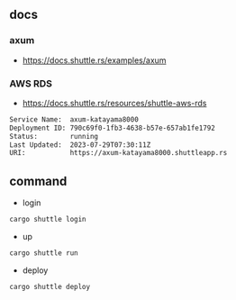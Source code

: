 ## docs
### axum
- https://docs.shuttle.rs/examples/axum
### AWS RDS
- https://docs.shuttle.rs/resources/shuttle-aws-rds

```bash
Service Name:  axum-katayama8000
Deployment ID: 790c69f0-1fb3-4638-b57e-657ab1fe1792
Status:        running
Last Updated:  2023-07-29T07:30:11Z
URI:           https://axum-katayama8000.shuttleapp.rs
```

## command
- login
```bash
cargo shuttle login
```
- up
```bash
cargo shuttle run
```
- deploy
```bash
cargo shuttle deploy
```
